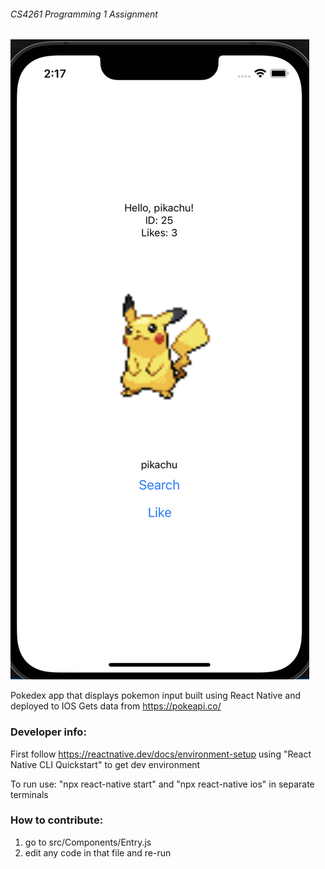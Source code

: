 ###### CS4261 Programming 1 Assignment

![App](assets/app.png)

Pokedex app that displays pokemon input built using React Native and deployed to IOS
Gets data from https://pokeapi.co/

### Developer info:

First follow https://reactnative.dev/docs/environment-setup using "React Native CLI Quickstart" to get dev environment

To run use:
"npx react-native start"
and
"npx react-native ios"
in separate terminals


### How to contribute:

1. go to src/Components/Entry.js
2. edit any code in that file and re-run